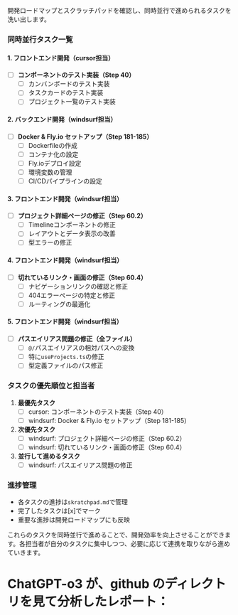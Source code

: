 <!-- scratchpad.md : 2025-04-30 更新 -->

開発ロードマップとスクラッチパッドを確認し、同時並行で進められるタスクを洗い出します。

### 同時並行タスク一覧

#### 1. フロントエンド開発（cursor担当）
- [ ] **コンポーネントのテスト実装（Step 40）**
  - [ ] カンバンボードのテスト実装
  - [ ] タスクカードのテスト実装
  - [ ] プロジェクト一覧のテスト実装

#### 2. バックエンド開発（windsurf担当）
- [ ] **Docker & Fly.io セットアップ（Step 181-185）**
  - [ ] Dockerfileの作成
  - [ ] コンテナ化の設定
  - [ ] Fly.ioデプロイ設定
  - [ ] 環境変数の管理
  - [ ] CI/CDパイプラインの設定

#### 3. フロントエンド開発（windsurf担当）
- [ ] **プロジェクト詳細ページの修正（Step 60.2）**
  - [ ] Timelineコンポーネントの修正
  - [ ] レイアウトとデータ表示の改善
  - [ ] 型エラーの修正

#### 4. フロントエンド開発（windsurf担当）
- [ ] **切れているリンク・画面の修正（Step 60.4）**
  - [ ] ナビゲーションリンクの確認と修正
  - [ ] 404エラーページの特定と修正
  - [ ] ルーティングの最適化

#### 5. フロントエンド開発（windsurf担当）
- [ ] **パスエイリアス問題の修正（全ファイル）**
  - [ ] `@/`パスエイリアスの相対パスへの変換
  - [ ] 特に`useProjects.ts`の修正
  - [ ] 型定義ファイルのパス修正

### タスクの優先順位と担当者

1. **最優先タスク**
   - [ ] cursor: コンポーネントのテスト実装（Step 40）
   - [ ] windsurf: Docker & Fly.io セットアップ（Step 181-185）

2. **次優先タスク**
   - [ ] windsurf: プロジェクト詳細ページの修正（Step 60.2）
   - [ ] windsurf: 切れているリンク・画面の修正（Step 60.4）

3. **並行して進めるタスク**
   - [ ] windsurf: パスエイリアス問題の修正

### 進捗管理
- 各タスクの進捗は`skratchpad.md`で管理
- 完了したタスクは[x]でマーク
- 重要な進捗は開発ロードマップにも反映

これらのタスクを同時並行で進めることで、開発効率を向上させることができます。各担当者が自分のタスクに集中しつつ、必要に応じて連携を取りながら進めていきます。







# ChatGPT-o3 が、github のディレクトリを見て分析したレポート：